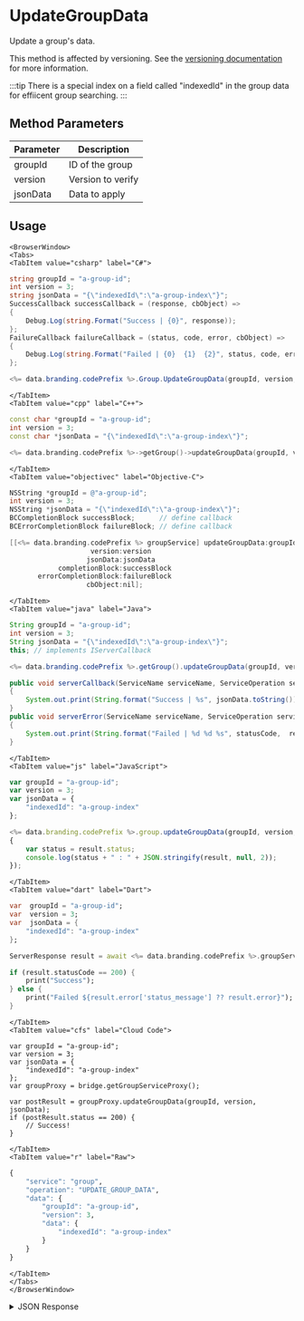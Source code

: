 # UpdateGroupData

Update a group's data.

This method is affected by versioning. See the [versioning documentation](/api/appendix/version) for more information.


:::tip
There is a special index on a field called "indexedId" in the group data for effiicent group searching.
:::

<PartialServop service_name="group" operation_name="UPDATE_GROUP_DATA" />

## Method Parameters
Parameter | Description
--------- | -----------
groupId | ID of the group
version | Version to verify
jsonData | Data to apply

## Usage

```mdx-code-block
<BrowserWindow>
<Tabs>
<TabItem value="csharp" label="C#">
```

```csharp
string groupId = "a-group-id";
int version = 3;
string jsonData = "{\"indexedId\":\"a-group-index\"}";
SuccessCallback successCallback = (response, cbObject) =>
{
    Debug.Log(string.Format("Success | {0}", response));
};
FailureCallback failureCallback = (status, code, error, cbObject) =>
{
    Debug.Log(string.Format("Failed | {0}  {1}  {2}", status, code, error));
};

<%= data.branding.codePrefix %>.Group.UpdateGroupData(groupId, version, jsonData, successCallback, failureCallback);
```

```mdx-code-block
</TabItem>
<TabItem value="cpp" label="C++">
```

```cpp
const char *groupId = "a-group-id";
int version = 3;
const char *jsonData = "{\"indexedId\":\"a-group-index\"}";

<%= data.branding.codePrefix %>->getGroup()->updateGroupData(groupId, version, jsonData, this);
```

```mdx-code-block
</TabItem>
<TabItem value="objectivec" label="Objective-C">
```

```objectivec
NSString *groupId = @"a-group-id";
int version = 3;
NSString *jsonData = "{\"indexedId\":\"a-group-index\"}";
BCCompletionBlock successBlock;      // define callback
BCErrorCompletionBlock failureBlock; // define callback

[[<%= data.branding.codePrefix %> groupService] updateGroupData:groupId
                    version:version
                   jsonData:jsonData
            completionBlock:successBlock
       errorCompletionBlock:failureBlock
                   cbObject:nil];
```

```mdx-code-block
</TabItem>
<TabItem value="java" label="Java">
```

```java
String groupId = "a-group-id";
int version = 3;
String jsonData = "{\"indexedId\":\"a-group-index\"}";
this; // implements IServerCallback

<%= data.branding.codePrefix %>.getGroup().updateGroupData(groupId, version, jsonData, this);

public void serverCallback(ServiceName serviceName, ServiceOperation serviceOperation, JSONObject jsonData)
{
    System.out.print(String.format("Success | %s", jsonData.toString()));
}
public void serverError(ServiceName serviceName, ServiceOperation serviceOperation, int statusCode, int reasonCode, String jsonError)
{
    System.out.print(String.format("Failed | %d %d %s", statusCode,  reasonCode, jsonError.toString()));
}
```

```mdx-code-block
</TabItem>
<TabItem value="js" label="JavaScript">
```

```javascript
var groupId = "a-group-id";
var version = 3;
var jsonData = {
    "indexedId": "a-group-index"
};

<%= data.branding.codePrefix %>.group.updateGroupData(groupId, version, jsonData, result =>
{
	var status = result.status;
	console.log(status + " : " + JSON.stringify(result, null, 2));
});
```

```mdx-code-block
</TabItem>
<TabItem value="dart" label="Dart">
```

```dart
var  groupId = "a-group-id";
var  version = 3;
var  jsonData = {
    "indexedId": "a-group-index"
};

ServerResponse result = await <%= data.branding.codePrefix %>.groupService.updateGroupData(groupId:groupId, version:version, jsonData:jsonData);

if (result.statusCode == 200) {
    print("Success");
} else {
    print("Failed ${result.error['status_message'] ?? result.error}");
}
```

```mdx-code-block
</TabItem>
<TabItem value="cfs" label="Cloud Code">
```

```cfscript
var groupId = "a-group-id";
var version = 3;
var jsonData = {
    "indexedId": "a-group-index"
};
var groupProxy = bridge.getGroupServiceProxy();

var postResult = groupProxy.updateGroupData(groupId, version, jsonData);
if (postResult.status == 200) {
    // Success!
}
```

```mdx-code-block
</TabItem>
<TabItem value="r" label="Raw">
```

```r
{
	"service": "group",
	"operation": "UPDATE_GROUP_DATA",
	"data": {
		"groupId": "a-group-id",
		"version": 3,
		"data": {
            "indexedId": "a-group-index"
        }
	}
}
```

```mdx-code-block
</TabItem>
</Tabs>
</BrowserWindow>
```

<details>
<summary>JSON Response</summary>

```json
{
  "data": {
    "gameId": "13229",
    "groupId": "d373ff92-3327-4176-85ed-3565a09c43fa",
    "ownerId": "ec52d988-3515-4032-a8fd-acc48e985792",
    "name": "agroup",
    "groupType": "group11",
    "createdAt": 1605155742940,
    "updatedAt": 1671123804120,
    "members": {
      "79ab573d-459e-42ce-ac65-c2fe8e81a3ae": {
        "role": "MEMBER",
        "attributes": {
          "groupatt": "groupattvalue"
        }
      },
      "32902825-37a1-43e2-89b7-47e849b1ec4b": {
        "role": "MEMBER",
        "attributes": {}
      },
      "ec52d988-3515-4032-a8fd-acc48e985792": {
        "role": "OWNER",
        "attributes": {}
      },
      "cd0356bd-ab7f-4fd7-bc58-9422cd3a2a59": {
        "role": "MEMBER",
        "attributes": {}
      },
      "8f9f8269-ad3e-4e3d-bc2a-3dd31afb0b17": {
        "role": "MEMBER",
        "attributes": {}
      },
      "8bd564a7-3f91-4a98-a4b3-43cd7d266133": {
        "role": "MEMBER",
        "attributes": {}
      },
      "336f36be-da11-4457-bda6-ccecd47b63e3": {
        "role": "MEMBER",
        "attributes": {}
      },
      "1e8c17bf-ede9-4976-b147-b44bd2da6817": {
        "role": "MEMBER",
        "attributes": {}
      }
    },
    "pendingMembers": {},
    "version": 5,
    "summaryData": {},
    "isOpenGroup": true,
    "defaultMemberAttributes": {},
    "memberCount": 8,
    "invitedPendingMemberCount": 0,
    "requestingPendingMemberCount": 0,
    "acl": {
      "member": 2,
      "other": 0
    }
  },
  "status": 200
}
```
</details>


